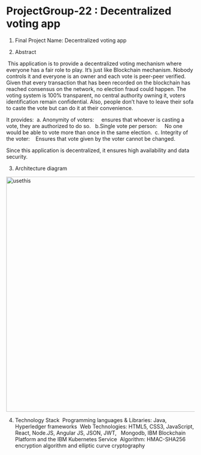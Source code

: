 # ProjectGroup-22 : Decentralized voting app


1. Final Project Name: Decentralized voting app

2. Abstract

&nbsp;This application is to provide a decentralized voting mechanism where everyone has a fair role to play. It’s just like Blockchain mechanism. Nobody controls it and everyone is an owner and each vote is peer-peer verified. Given that every transaction that has been recorded on the blockchain has reached consensus on the network, no election fraud could happen. The voting system is 100% transparent, no central authority owning it, voters identification remain confidential. Also, people don’t have to leave their sofa to caste the vote but can do it at their convenience. 

It provides:
&nbsp;a. Anonymity of voters: 
&nbsp;&nbsp;&nbsp; ensures that whoever is casting a vote, they are authorized to do so. 
&nbsp; b.Single vote per person: 
&nbsp;&nbsp;&nbsp; No one would be able to vote more than once in the same election. 
&nbsp;c. Integrity of the voter:
&nbsp;&nbsp;&nbsp;Ensures that vote given by the voter cannot be changed.

Since this application is decentralized, it ensures high availability and data security. 

3. Architecture diagram

<img width="628" alt="usethis" src="https://user-images.githubusercontent.com/54567577/66450564-df19df80-ea0d-11e9-869f-cd965905aa2c.png">


4. Technology Stack
&nbsp;Programming languages & Libraries: Java, Hyperledger frameworks
&nbsp;Web Technologies: HTML5, CSS3, JavaScript, React, Node.JS, Angular JS, JSON, JWT,
&nbsp;&nbsp;Mongodb, IBM Blockchain Platform and the IBM Kubernetes Service
&nbsp;Algorithm: HMAC-SHA256 encryption algorithm and elliptic curve cryptography






